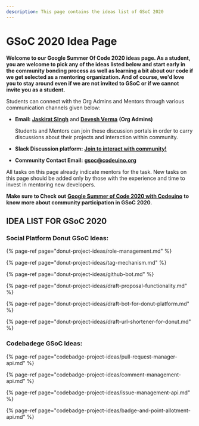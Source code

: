```yaml
---
description: This page contains the ideas list of GSoC 2020
---
```


# GSoC 2020 Idea Page

**Welcome to our Google Summer Of Code 2020 ideas page. As a student, you are welcome to pick any of the ideas listed below and start early in the community bonding process as well as learning a bit about our code if we get selected as a mentoring organization. And of course, we'd love you to stay around even if we are not invited to GSoC or if we cannot invite you as a student.**

Students can connect with the Org Admins and Mentors through various communication channels given below:

* **Email:** [**Jaskirat SIngh**](mailto:juskirat2000@gmail.com) and [**Devesh Verma**](mailto:deveshverma619@gmail.com) **\(Org Admins\)**

  Students and Mentors can join these discussion portals in order to carry discussions about their projects and interaction within community.

* **Slack Discussion platform:** [**Join to interact with community!**](http://slack.codeuino.org)
* **Community Contact Email:** [**gsoc@codeuino.org**](mailto:gsoc@codeuino.org)

All tasks on this page already indicate mentors for the task. New tasks on this page should be added only by those with the experience and time to invest in mentoring new developers.

**Make sure to Check out** [**Google Summer of Code 2020 with Codeuino**](https://docs.codeuino.org/documentation/activities/gsoc2020) **to know more about community participation in GSoC 2020.**

## **IDEA LIST FOR GSoC 2020**

### Social Platform Donut GSoC Ideas:

{% page-ref page="donut-project-ideas/role-management.md" %}

{% page-ref page="donut-project-ideas/tag-mechanism.md" %}

{% page-ref page="donut-project-ideas/github-bot.md" %}

{% page-ref page="donut-project-ideas/draft-proposal-functionality.md" %}

{% page-ref page="donut-project-ideas/draft-bot-for-donut-platform.md" %}

{% page-ref page="donut-project-ideas/draft-url-shortener-for-donut.md" %}

### Codebadege GSoC Ideas:

{% page-ref page="codebadge-project-ideas/pull-request-manager-api.md" %}

{% page-ref page="codebadge-project-ideas/comment-management-api.md" %}

{% page-ref page="codebadge-project-ideas/issue-management-api.md" %}

{% page-ref page="codebadge-project-ideas/badge-and-point-allotment-api.md" %}









